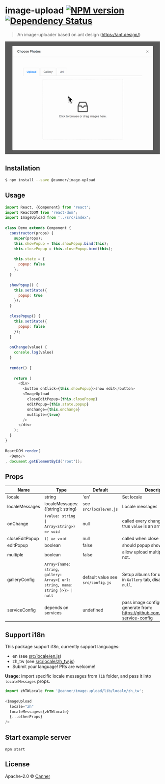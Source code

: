 # image-upload [![NPM version][npm-image]][npm-url]  [![Dependency Status][daviddm-image]][daviddm-url]
> An image-uploader based on ant design (https://ant.design/)

![preview](./docs/image-upload.gif)

## Installation

```sh
$ npm install --save @canner/image-upload
```

## Usage

```js
import React, {Component} from 'react';
import ReactDOM from 'react-dom';
import ImageUpload from '../src/index';

class Demo extends Component {
  constructor(props) {
    super(props);
    this.showPopup = this.showPopup.bind(this);
    this.closePopup = this.closePopup.bind(this);

    this.state = {
      popup: false
    };
  }

  showPopup() {
    this.setState({
      popup: true
    });
  }

  closePopup() {
    this.setState({
      popup: false
    });
  }

  onChange(value) {
    console.log(value)
  }

  render() {

    return (
      <div>
        <button onClick={this.showPopup}>show edit</button>
        <ImageUpload
          closeEditPopup={this.closePopup}
          editPopup={this.state.popup}
          onChange={this.onChange}
          multiple={true}
        />
      </div>
    );
  }
}

ReactDOM.render(
  <Demo/>
, document.getElementById('root'));

```

## Props

| Name         | Type    | Default | Description |
| ------------ | ------- | ------- | ----------- |
| locale | string | 'en' | Set locale |
| localeMessages | localeMessages: {[string]: string} | see `src/locale/en.js` | Locale messages |
| onChange | `(value: string \| Array<string>) => void` | null | called every change, if `multiple` to true `value` is an array. |
| closeEditPopup | `() => void` | null | called when close |
| editPopup | boolean | false | should popup show or not |
| multiple | boolean | false | allow upload multiple images or not. |
| galleryConfig | `Array<{name: string, gallery: Array<{ url: string, name: string }>}> \| null` | default value see `src/config.js` | Setup albums for users to choose, in `Gallery` tab, disable if set to `null`. |
| serviceConfig | depends on services | undefined | pass image configurations generate from: https://github.com/Canner/image-service-config |

## Support i18n

This package support i18n, currently support languages:

- en (see [src/locale/en.js](./src/locale/en.js))
- zh_tw (see [src/locale/zh_tw.js](./src/locale/zh_tw.js))
- Submit your language! PRs are welcome!

**Usage:** import specific locale messages from `lib` folder, and pass it into `localeMessages` props.

```js
import zhTWLocale from '@canner/image-upload/lib/locale/zh_tw';

<ImageUpload
  locale="zh"
  localeMessages={zhTWLocale}
  {...otherProps}
/>
```


## Start example server

```
npm start
```

## License

Apache-2.0 © [Canner](https://www.canner.io)


[npm-image]: https://badge.fury.io/js/image-upload.svg
[npm-url]: https://npmjs.org/package/image-upload
[travis-image]: https://travis-ci.org/Canner/image-upload.svg?branch=master
[travis-url]: https://travis-ci.org/Canner/image-upload
[daviddm-image]: https://david-dm.org/Canner/image-upload.svg?theme=shields.io
[daviddm-url]: https://david-dm.org/Canner/image-upload
